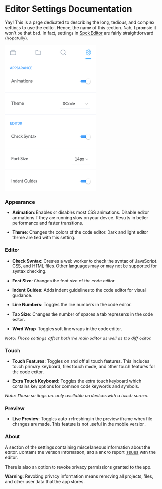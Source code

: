 # Editor Settings Documentation

Yay! This is a page dedicated to describing the long, tedious, and complex settings to use the editor. Hence, the name of this section. Nah, I promsie it won't be that bad. In fact, settings in [Spck Editor](https://spck.io) are fairly straightforward (hopefully).

<img width="300" src="img/settings/settings-0.png">

### Appearance

* __Animation__: Enables or disables most CSS animations. Disable editor animations if they are running slow on your device. Results in better performance and faster transitions.

* __Theme__: Changes the colors of the code editor. Dark and light editor theme are tied with this setting.

### Editor

* __Check Syntax__: Creates a web worker to check the syntax of JavaScript, CSS, and HTML files. Other languages may or may not be supported for syntax checking.

* __Font Size__: Changes the font size of the code editor.

* __Indent Guides__: Adds indent guidelines to the code editor for visual guidance.

* __Line Numbers__: Toggles the line numbers in the code editor.

* __Tab Size__: Changes the number of spaces a tab represents in the code editor.

* __Word Wrap__: Toggles soft line wraps in the code editor.

*Note: These settings affect both the main editor as well as the diff editor.*

### Touch

* __Touch Features__: Toggles on and off all touch features. This includes touch primary keyboard, files touch mode, and other touch features for the code editor.

* __Extra Touch Keyboard__: Toggles the extra touch keyboard which contains key options for common code keywords and symbols.

*Note: These settings are only available on devices with a touch screen.*

### Preview

* __Live Preview__: Toggles auto-refreshing in the preview iframe when file changes are made. This feature is not useful in the mobile version.

### About

A section of the settings containing miscellaneous information about the editor. Contains the version information, and a link to report [issues](https://github.com/spckio/spck-issues) with the editor.

There is also an option to revoke privacy permissions granted to the app.

__Warning__: Revoking privacy information means removing all projects, files, and other user data that the app stores.

